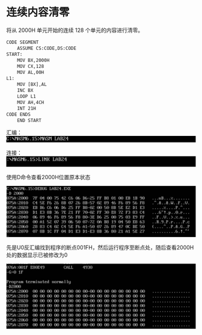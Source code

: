 # 连续内容清零

将从 2000H 单元开始的连续 128 个单元的内容进行清零。

```assembly
CODE SEGMENT 
	ASSUME CS:CODE,DS:CODE 
START: 
	MOV BX,2000H 
	MOV CX,128 
	MOV AL,00H 
L1: 
	MOV [BX],AL 
	INC BX 
	LOOP L1 
	MOV AH,4CH 
	INT 21H
CODE ENDS 
	END START
```

汇编：![img](连续内容清零/clip_image002.jpg)

连接：![img](连续内容清零/clip_image003.jpg)

使用D命令查看2000H位置原本状态

![img](连续内容清零/clip_image005.jpg)

先是U0反汇编找到程序的断点001FH，然后运行程序至断点处，随后查看2000H处的数据显示已被修改为0

![img](连续内容清零/clip_image007.jpg)